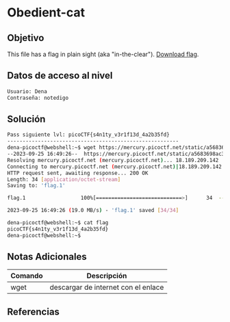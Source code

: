 # Obedient-cat
## Objetivo
This file has a flag in plain sight (aka "in-the-clear"). [Download flag](https://mercury.picoctf.net/static/a5683698ac318b47bd060cb786859f23/flag).

## Datos de acceso al nivel
```bash
Usuario: Dena 
Contraseña: notedigo
```
## Solución
```bash
Pass siguiente lvl: picoCTF{s4n1ty_v3r1f13d_4a2b35fd}
--------------------------------------------------------
dena-picoctf@webshell:~$ wget https://mercury.picoctf.net/static/a5683698ac318b47bd060cb786859f23/flag
--2023-09-25 16:49:26--  https://mercury.picoctf.net/static/a5683698ac318b47bd060cb786859f23/flag
Resolving mercury.picoctf.net (mercury.picoctf.net)... 18.189.209.142
Connecting to mercury.picoctf.net (mercury.picoctf.net)|18.189.209.142|:443... connected.
HTTP request sent, awaiting response... 200 OK
Length: 34 [application/octet-stream]
Saving to: 'flag.1'

flag.1                  100%[============================>]      34  --.-KB/s    in 0s      

2023-09-25 16:49:26 (19.0 MB/s) - 'flag.1' saved [34/34]

dena-picoctf@webshell:~$ cat flag
picoCTF{s4n1ty_v3r1f13d_4a2b35fd}
dena-picoctf@webshell:~$ 


```
## Notas Adicionales

| Comando  | Descripción | 
|------------|--------------|
| wget | descargar de internet con el enlace |

## Referencias 
